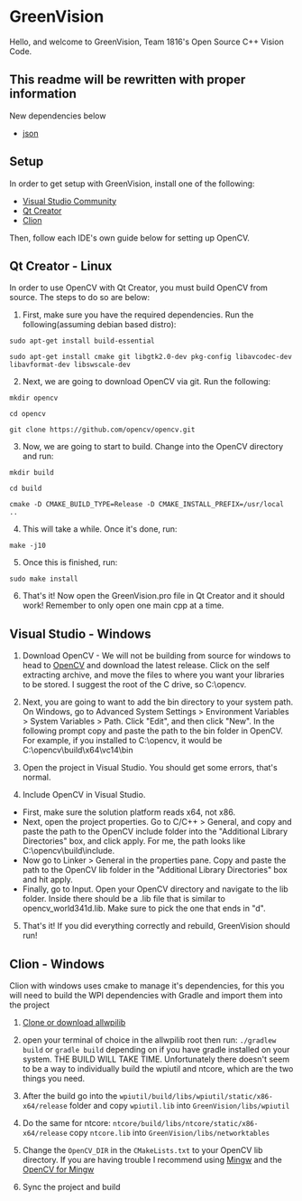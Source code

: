 # GreenVision
Hello, and welcome to GreenVision, Team 1816's Open Source C++ Vision Code. 

## This readme will be rewritten with proper information
New dependencies below
* [json](https://github.com/nlohmann/json)

## Setup
In order to get setup with GreenVision, install one of the following:

* [Visual Studio Community](https://visualstudio.microsoft.com/thank-you-downloading-visual-studio/?sku=Community&rel=15)
* [Qt Creator](https://www.qt.io/download-qt-installer?hsCtaTracking=9f6a2170-a938-42df-a8e2-a9f0b1d6cdce%7C6cb0de4f-9bb5-4778-ab02-bfb62735f3e5)
* [Clion](https://www.jetbrains.com/clion/)

Then, follow each IDE's own guide below for setting up OpenCV.
## Qt Creator - Linux
In order to use OpenCV with Qt Creator, you must build OpenCV from source. The steps to do so are below:
1. First, make sure you have the required dependencies. Run the following(assuming debian based distro):

`sudo apt-get install build-essential`

`sudo apt-get install cmake git libgtk2.0-dev pkg-config libavcodec-dev libavformat-dev libswscale-dev`

2. Next, we are going to download OpenCV via git. Run the following:

`mkdir opencv`

`cd opencv`

`git clone https://github.com/opencv/opencv.git`

3. Now, we are going to start to build. Change into the OpenCV directory and run:

`mkdir build`

`cd build`

`cmake -D CMAKE_BUILD_TYPE=Release -D CMAKE_INSTALL_PREFIX=/usr/local ..`

4. This will take a while. Once it's done, run:

`make -j10`

5. Once this is finished, run:

`sudo make install`

6. That's it! Now open the GreenVision.pro file in Qt Creator and it should work! Remember to only open one main cpp at a time.

## Visual Studio - Windows

1. Download OpenCV - We will not be building from source for windows to head to [OpenCV](https://opencv.org/releases.html) and download the latest release. Click on the self extracting archive, and move the files to where you want your libraries to be stored. I suggest the root of the C drive, so C:\opencv.

2. Next, you are going to want to add the bin directory to your system path. On Windows, go to Advanced System Settings > Environment Variables > System Variables > Path. Click "Edit", and then click "New". In the following prompt copy and paste the path to the bin folder in OpenCV.  For example, if you installed to C:\opencv, it would be C:\opencv\build\x64\vc14\bin

3. Open the project in Visual Studio. You should get some errors, that's normal.

4. Include OpenCV in Visual Studio. 
* First, make sure the solution platform reads x64, not x86.
* Next, open the project properties. Go to C/C++ > General, and copy and paste the path to the OpenCV include folder into the "Additional Library Directories" box, and click apply. For me, the path looks like C:\opencv\build\include.
* Now go to Linker > General in the properties pane. Copy and paste the path to the OpenCV lib folder in the "Additional Library Directories" box and hit apply.
* Finally, go to Input. Open your OpenCV directory and navigate to the lib folder. Inside there should be a .lib file that is similar to opencv_world341d.lib. Make sure to pick the one that ends in "d".
5. That's it! If you did everything correctly and rebuild, GreenVision should run!

## Clion - Windows
Clion with windows uses cmake to manage it's dependencies, for this you will need to build the WPI dependencies with Gradle and import them into the project

1. [Clone or download allwpilib](https://github.com/wpilibsuite/allwpilib)

2. open your terminal of choice in the allwpilib root then run: `./gradlew build` or `gradle build` depending on if you have gradle installed on your system. THE BUILD WILL TAKE TIME. Unfortunately there doesn't seem to be a way to individually build the wpiutil and ntcore, which are the two things you need.

3. After the build go into the `wpiutil/build/libs/wpiutil/static/x86-x64/release` folder and copy `wpiutil.lib` into `GreenVision/libs/wpiutil`

4. Do the same for ntcore: `ntcore/build/libs/ntcore/static/x86-x64/release` copy `ntcore.lib` into `GreenVision/libs/networktables`

5. Change the `OpenCV_DIR` in the `CMakeLists.txt` to your OpenCV lib directory. If you are having trouble I recommend using [Mingw](http://www.mingw.org/) and the [OpenCV for Mingw](https://github.com/huihut/OpenCV-MinGW-Build)

6. Sync the project and build
